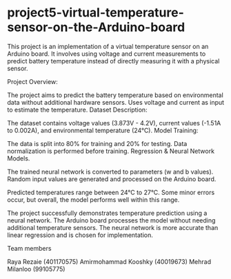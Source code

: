 # project5-virtual-temperature-sensor-on-the-Arduino-board
This project is an implementation of a virtual temperature sensor on an Arduino board. It involves using voltage and current measurements to predict battery temperature instead of directly measuring it with a physical sensor.

Project Overview:

The project aims to predict the battery temperature based on environmental data without additional hardware sensors.
Uses voltage and current as input to estimate the temperature.
Dataset Description:

The dataset contains voltage values (3.873V - 4.2V), current values (-1.51A to 0.002A), and environmental temperature (24°C).
Model Training:

The data is split into 80% for training and 20% for testing.
Data normalization is performed before training.
Regression & Neural Network Models.

The trained neural network is converted to parameters (w and b values).
Random input values are generated and processed on the Arduino board.

Predicted temperatures range between 24°C to 27°C.
Some minor errors occur, but overall, the model performs well within this range.

The project successfully demonstrates temperature prediction using a neural network.
The Arduino board processes the model without needing additional temperature sensors.
The neural network is more accurate than linear regression and is chosen for implementation.


Team members

Raya Rezaie (401170575)
Amirmohammad Kooshky (40019673)
Mehrad Milanloo (99105775)
